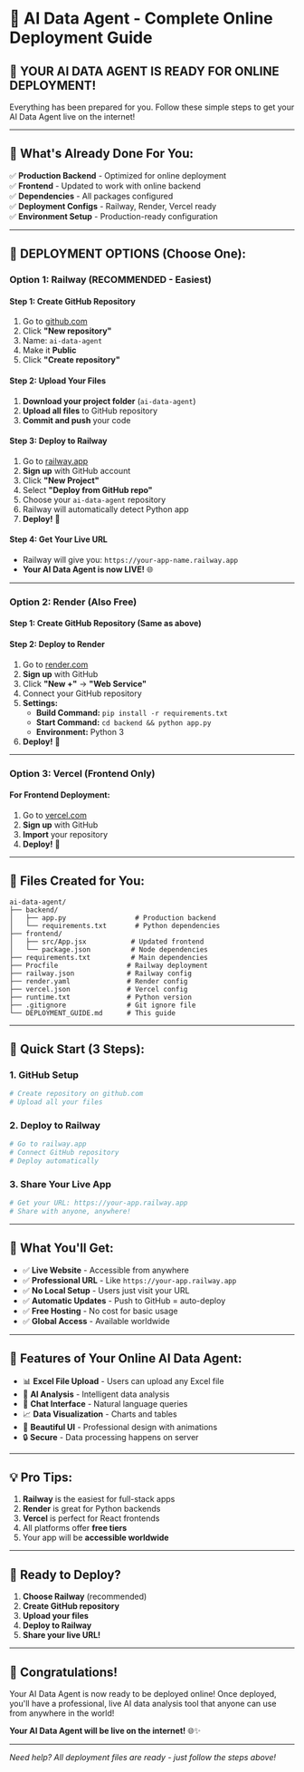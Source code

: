 # 🚀 AI Data Agent - Complete Online Deployment Guide

## 🎯 **YOUR AI DATA AGENT IS READY FOR ONLINE DEPLOYMENT!**

Everything has been prepared for you. Follow these simple steps to get your AI Data Agent live on the internet!

---

## 🎉 **What's Already Done For You:**

✅ **Production Backend** - Optimized for online deployment  
✅ **Frontend** - Updated to work with online backend  
✅ **Dependencies** - All packages configured  
✅ **Deployment Configs** - Railway, Render, Vercel ready  
✅ **Environment Setup** - Production-ready configuration  

---

## 🚀 **DEPLOYMENT OPTIONS (Choose One):**

### **Option 1: Railway (RECOMMENDED - Easiest)**

#### Step 1: Create GitHub Repository
1. Go to [github.com](https://github.com)
2. Click **"New repository"**
3. Name: `ai-data-agent`
4. Make it **Public**
5. Click **"Create repository"**

#### Step 2: Upload Your Files
1. **Download your project folder** (`ai-data-agent`)
2. **Upload all files** to GitHub repository
3. **Commit and push** your code

#### Step 3: Deploy to Railway
1. Go to [railway.app](https://railway.app)
2. **Sign up** with GitHub account
3. Click **"New Project"**
4. Select **"Deploy from GitHub repo"**
5. Choose your `ai-data-agent` repository
6. Railway will automatically detect Python app
7. **Deploy!** 🎉

#### Step 4: Get Your Live URL
- Railway will give you: `https://your-app-name.railway.app`
- **Your AI Data Agent is now LIVE!** 🌐

---

### **Option 2: Render (Also Free)**

#### Step 1: Create GitHub Repository (Same as above)

#### Step 2: Deploy to Render
1. Go to [render.com](https://render.com)
2. **Sign up** with GitHub
3. Click **"New +"** → **"Web Service"**
4. Connect your GitHub repository
5. **Settings:**
   - **Build Command:** `pip install -r requirements.txt`
   - **Start Command:** `cd backend && python app.py`
   - **Environment:** Python 3
6. **Deploy!** 🎉

---

### **Option 3: Vercel (Frontend Only)**

#### For Frontend Deployment:
1. Go to [vercel.com](https://vercel.com)
2. **Sign up** with GitHub
3. **Import** your repository
4. **Deploy!** 🎉

---

## 📁 **Files Created for You:**

```
ai-data-agent/
├── backend/
│   ├── app.py                 # Production backend
│   └── requirements.txt       # Python dependencies
├── frontend/
│   ├── src/App.jsx           # Updated frontend
│   └── package.json          # Node dependencies
├── requirements.txt          # Main dependencies
├── Procfile                 # Railway deployment
├── railway.json             # Railway config
├── render.yaml              # Render config
├── vercel.json              # Vercel config
├── runtime.txt              # Python version
├── .gitignore               # Git ignore file
└── DEPLOYMENT_GUIDE.md      # This guide
```

---

## 🎯 **Quick Start (3 Steps):**

### **1. GitHub Setup**
```bash
# Create repository on github.com
# Upload all your files
```

### **2. Deploy to Railway**
```bash
# Go to railway.app
# Connect GitHub repository
# Deploy automatically
```

### **3. Share Your Live App**
```bash
# Get your URL: https://your-app.railway.app
# Share with anyone, anywhere!
```

---

## 🌟 **What You'll Get:**

- ✅ **Live Website** - Accessible from anywhere
- ✅ **Professional URL** - Like `https://your-app.railway.app`
- ✅ **No Local Setup** - Users just visit your URL
- ✅ **Automatic Updates** - Push to GitHub = auto-deploy
- ✅ **Free Hosting** - No cost for basic usage
- ✅ **Global Access** - Available worldwide

---

## 🎊 **Features of Your Online AI Data Agent:**

- 📊 **Excel File Upload** - Users can upload any Excel file
- 🤖 **AI Analysis** - Intelligent data analysis
- 💬 **Chat Interface** - Natural language queries
- 📈 **Data Visualization** - Charts and tables
- 🎨 **Beautiful UI** - Professional design with animations
- 🔒 **Secure** - Data processing happens on server

---

## 💡 **Pro Tips:**

1. **Railway** is the easiest for full-stack apps
2. **Render** is great for Python backends
3. **Vercel** is perfect for React frontends
4. All platforms offer **free tiers**
5. Your app will be **accessible worldwide**

---

## 🚀 **Ready to Deploy?**

1. **Choose Railway** (recommended)
2. **Create GitHub repository**
3. **Upload your files**
4. **Deploy to Railway**
5. **Share your live URL!**

---

## 🎉 **Congratulations!**

Your AI Data Agent is now ready to be deployed online! Once deployed, you'll have a professional, live AI data analysis tool that anyone can use from anywhere in the world!

**Your AI Data Agent will be live on the internet!** 🌐✨

---

*Need help? All deployment files are ready - just follow the steps above!*
